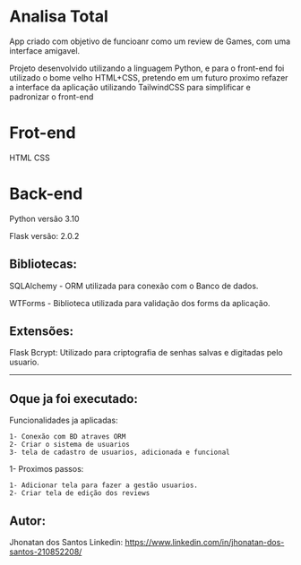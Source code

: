 # Analisa Total

App criado com objetivo de funcioanr como um review de Games, com uma interface amigavel.

Projeto desenvolvido utilizando a linguagem Python, e para o front-end foi utilizado o bome  velho HTML+CSS, pretendo em um futuro proximo refazer a interface da
aplicação utilizando TailwindCSS para simplificar e padronizar o front-end

# Frot-end

HTML
CSS

# Back-end

Python versão 3.10

Flask versão: 2.0.2

## Bibliotecas:

SQLAlchemy - ORM utilizada para conexão com o Banco de dados.

WTForms - Biblioteca utilizada para validação dos forms da aplicação.

## Extensões:

Flask Bcrypt: Utilizado para criptografia de senhas salvas e digitadas pelo usuario.

-----
## Oque ja foi executado:

Funcionalidades ja aplicadas:

    1- Conexão com BD atraves ORM
    2- Criar o sistema de usuarios 
    3- tela de cadastro de usuarios, adicionada e funcional

1- Proximos passos:

    1- Adicionar tela para fazer a gestão usuarios.
    2- Criar tela de edição dos reviews


## Autor:
Jhonatan dos Santos
Linkedin: https://www.linkedin.com/in/jhonatan-dos-santos-210852208/


  
